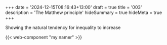 +++
date = '2024-12-15T08:16:43+13:00'
draft = true
title = '003'
description = 'The Matthew principle'
hideSummary = true
hideMeta = true
+++

Showing the natural tendency for inequality to increase

{{< web-component "my namer" >}}